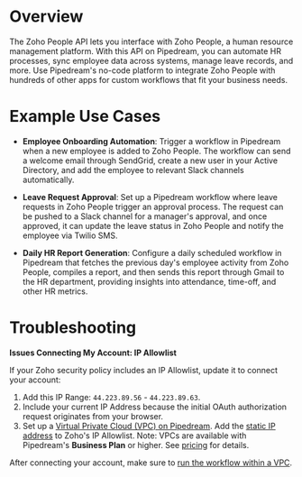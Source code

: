 # Overview

The Zoho People API lets you interface with Zoho People, a human resource management platform. With this API on Pipedream, you can automate HR processes, sync employee data across systems, manage leave records, and more. Use Pipedream's no-code platform to integrate Zoho People with hundreds of other apps for custom workflows that fit your business needs.

# Example Use Cases

- **Employee Onboarding Automation**: Trigger a workflow in Pipedream when a new employee is added to Zoho People. The workflow can send a welcome email through SendGrid, create a new user in your Active Directory, and add the employee to relevant Slack channels automatically.

- **Leave Request Approval**: Set up a Pipedream workflow where leave requests in Zoho People trigger an approval process. The request can be pushed to a Slack channel for a manager's approval, and once approved, it can update the leave status in Zoho People and notify the employee via Twilio SMS.

- **Daily HR Report Generation**: Configure a daily scheduled workflow in Pipedream that fetches the previous day's employee activity from Zoho People, compiles a report, and then sends this report through Gmail to the HR department, providing insights into attendance, time-off, and other HR metrics.

# Troubleshooting

**Issues Connecting My Account: IP Allowlist**

If your Zoho security policy includes an IP Allowlist, update it to connect your account:

1. Add this IP Range: `44.223.89.56` - `44.223.89.63`.
2. Include your current IP Address because the initial OAuth authorization request originates from your browser.
3. Set up a [Virtual Private Cloud (VPC) on Pipedream](https://pipedream.com/docs/workflows/vpc#create-a-new-vpc). Add the [static IP address](https://pipedream.com/docs/workflows/vpc#find-the-static-outbound-ip-address-for-a-vpc) to Zoho's IP Allowlist. Note: VPCs are available with Pipedream's **Business Plan** or higher. See [pricing](https://pipedream.com/pricing) for details.

After connecting your account, make sure to [run the workflow within a VPC](https://pipedream.com/docs/workflows/vpc#run-workflows-within-a-vpc).
